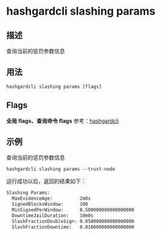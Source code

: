 # hashgardcli slashing params

## 描述

查询当前的惩罚参数信息

## 用法

```
hashgardcli slashing params [flags]
```

## Flags

**全局 flags、查询命令 flags** 参考：[hashgardcli](../README.md)

## 示例

查询当前的惩罚参数信息

```
hashgardcli slashing params --trust-node
```

运行成功以后，返回的结果如下：

```txt
Slashing Params:
  MaxEvidenceAge:          2m0s
  SignedBlocksWindow:      100
  MinSignedPerWindow:      0.500000000000000000
  DowntimeJailDuration:    10m0s
  SlashFractionDoubleSign: 0.050000000000000000
  SlashFractionDowntime:   0.010000000000000000
```

